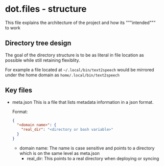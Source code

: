 # dot.files - structure

This file explains the architecture of the project and how its """intended""" to work

## Directory tree design

The goal of the directory structure is to be as literal in file location as possible while still retaining flexiblity.

For example a file located at `~/.local/bin/text2speech` would be mirrored under the home domain  as `home/.local/bin/text2speech`

## Key files

- meta.json
  This is a file that lists metadata information in a json format.

  Format:
  ```json
  {
    "<domain name>": {
      "real_dir": "<directory or bash variable>"
    }
  }
  ```

  - domain name: The name is case sensitive and points to a directory which is on the same level as meta.json
    - real\_dir: This points to a real directory when deploying or syncing

